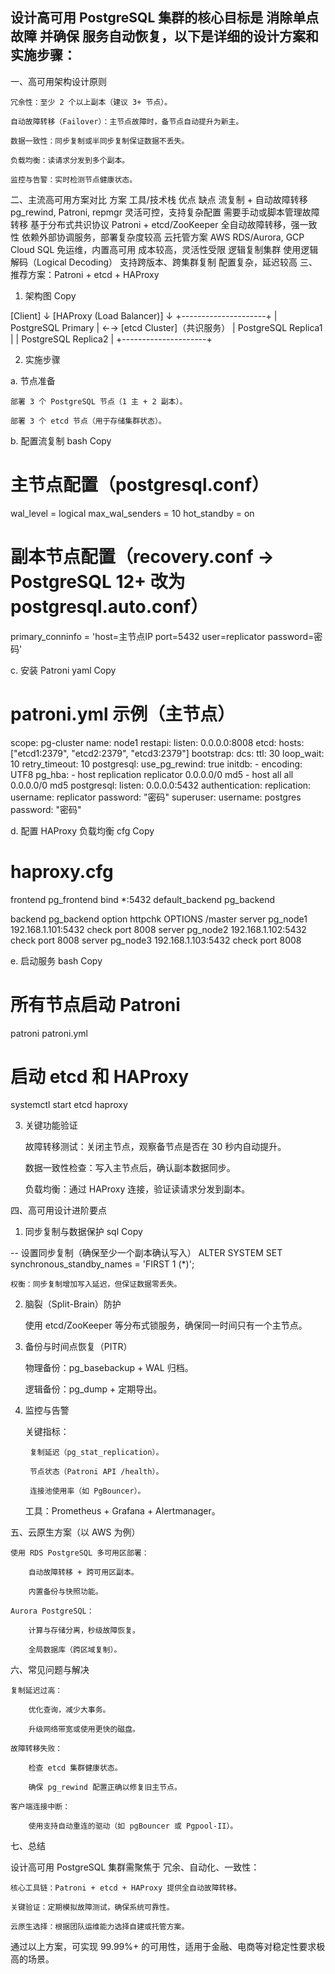 ## 设计高可用 PostgreSQL 集群的核心目标是 消除单点故障 并确保 服务自动恢复，以下是详细的设计方案和实施步骤：
一、高可用架构设计原则

    冗余性：至少 2 个以上副本（建议 3+ 节点）。

    自动故障转移（Failover）：主节点故障时，备节点自动提升为新主。

    数据一致性：同步复制或半同步复制保证数据不丢失。

    负载均衡：读请求分发到多个副本。

    监控与告警：实时检测节点健康状态。

二、主流高可用方案对比
方案	工具/技术栈	优点	缺点
流复制 + 自动故障转移	pg_rewind, Patroni, repmgr	灵活可控，支持复杂配置	需要手动或脚本管理故障转移
基于分布式共识协议	Patroni + etcd/ZooKeeper	全自动故障转移，强一致性	依赖外部协调服务，部署复杂度较高
云托管方案	AWS RDS/Aurora, GCP Cloud SQL	免运维，内置高可用	成本较高，灵活性受限
逻辑复制集群	使用逻辑解码（Logical Decoding）	支持跨版本、跨集群复制	配置复杂，延迟较高
三、推荐方案：Patroni + etcd + HAProxy
1. 架构图
Copy

[Client] 
   ↓
[HAProxy (Load Balancer)]
   ↓
+---------------------+
| PostgreSQL Primary  | ←→ [etcd Cluster]（共识服务）
| PostgreSQL Replica1 |
| PostgreSQL Replica2 |
+---------------------+

2. 实施步骤

a. 节点准备

    部署 3 个 PostgreSQL 节点（1 主 + 2 副本）。

    部署 3 个 etcd 节点（用于存储集群状态）。

b. 配置流复制
bash
Copy

# 主节点配置（postgresql.conf）
wal_level = logical
max_wal_senders = 10
hot_standby = on

# 副本节点配置（recovery.conf → PostgreSQL 12+ 改为 postgresql.auto.conf）
primary_conninfo = 'host=主节点IP port=5432 user=replicator password=密码'

c. 安装 Patroni
yaml
Copy

# patroni.yml 示例（主节点）
scope: pg-cluster
name: node1
restapi:
  listen: 0.0.0.0:8008
etcd:
  hosts: ["etcd1:2379", "etcd2:2379", "etcd3:2379"]
bootstrap:
  dcs:
    ttl: 30
    loop_wait: 10
    retry_timeout: 10
    postgresql:
      use_pg_rewind: true
  initdb:
    - encoding: UTF8
  pg_hba:
    - host replication replicator 0.0.0.0/0 md5
    - host all all 0.0.0.0/0 md5
postgresql:
  listen: 0.0.0.0:5432
  authentication:
    replication:
      username: replicator
      password: "密码"
    superuser:
      username: postgres
      password: "密码"

d. 配置 HAProxy 负载均衡
cfg
Copy

# haproxy.cfg
frontend pg_frontend
  bind *:5432
  default_backend pg_backend

backend pg_backend
  option httpchk OPTIONS /master
  server pg_node1 192.168.1.101:5432 check port 8008
  server pg_node2 192.168.1.102:5432 check port 8008
  server pg_node3 192.168.1.103:5432 check port 8008

e. 启动服务
bash
Copy

# 所有节点启动 Patroni
patroni patroni.yml

# 启动 etcd 和 HAProxy
systemctl start etcd haproxy

3. 关键功能验证

    故障转移测试：关闭主节点，观察备节点是否在 30 秒内自动提升。

    数据一致性检查：写入主节点后，确认副本数据同步。

    负载均衡：通过 HAProxy 连接，验证读请求分发到副本。

四、高可用设计进阶要点
1. 同步复制与数据保护
sql
Copy

-- 设置同步复制（确保至少一个副本确认写入）
ALTER SYSTEM SET synchronous_standby_names = 'FIRST 1 (*)';

    权衡：同步复制增加写入延迟，但保证数据零丢失。

2. 脑裂（Split-Brain）防护

    使用 etcd/ZooKeeper 等分布式锁服务，确保同一时间只有一个主节点。

3. 备份与时间点恢复（PITR）

    物理备份：pg_basebackup + WAL 归档。

    逻辑备份：pg_dump + 定期导出。

4. 监控与告警

    关键指标：

        复制延迟（pg_stat_replication）。

        节点状态（Patroni API /health）。

        连接池使用率（如 PgBouncer）。

    工具：Prometheus + Grafana + Alertmanager。

五、云原生方案（以 AWS 为例）

    使用 RDS PostgreSQL 多可用区部署：

        自动故障转移 + 跨可用区副本。

        内置备份与快照功能。

    Aurora PostgreSQL：

        计算与存储分离，秒级故障恢复。

        全局数据库（跨区域复制）。

六、常见问题与解决

    复制延迟过高：

        优化查询，减少大事务。

        升级网络带宽或使用更快的磁盘。

    故障转移失败：

        检查 etcd 集群健康状态。

        确保 pg_rewind 配置正确以修复旧主节点。

    客户端连接中断：

        使用支持自动重连的驱动（如 pgBouncer 或 Pgpool-II）。

七、总结

设计高可用 PostgreSQL 集群需聚焦于 冗余、自动化、一致性：

    核心工具链：Patroni + etcd + HAProxy 提供全自动故障转移。

    关键验证：定期模拟故障测试，确保系统可靠性。

    云原生选择：根据团队运维能力选择自建或托管方案。

通过以上方案，可实现 99.99%+ 的可用性，适用于金融、电商等对稳定性要求极高的场景。